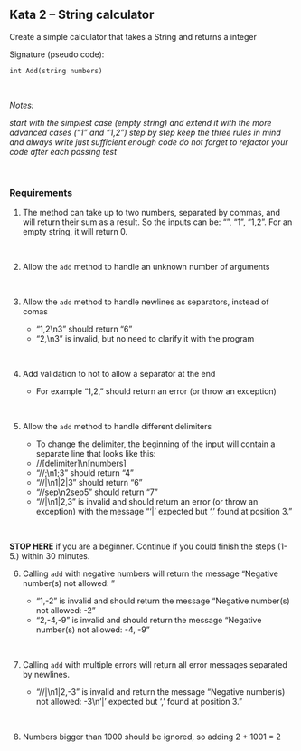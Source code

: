 ## Kata 2 – String calculator

Create a simple calculator that takes a String and returns a integer

Signature (pseudo code):

`int Add(string numbers)`

<br>

_Notes:_

_start with the simplest case (empty string) and extend it with the more advanced cases (“1” and “1,2”) step by step
keep the three rules in mind and always write just sufficient enough code
do not forget to refactor your code after each passing test_

<br>

### Requirements

1. The method can take up to two numbers, separated by commas, and will return their sum as a result. So the inputs can be: “”, “1”, “1,2”. For an empty string, it will return 0.

<br>

2. Allow the `add` method to handle an unknown number of arguments

<br>

3. Allow the `add` method to handle newlines as separators, instead of comas

   - “1,2\n3” should return “6”
   - “2,\n3” is invalid, but no need to clarify it with the program

<br>

4. Add validation to not to allow a separator at the end

   - For example “1,2,” should return an error (or throw an exception)

<br>

5. Allow the `add` method to handle different delimiters

   - To change the delimiter, the beginning of the input will contain a separate line that looks like this:
   - //[delimiter]\n[numbers]
   - “//;\n1;3” should return “4”
   - “//|\n1|2|3” should return “6”
   - “//sep\n2sep5” should return “7”
   - “//|\n1|2,3” is invalid and should return an error (or throw an exception) with the message “‘|’ expected but ‘,’ found at position 3.”

<br>

**STOP HERE** if you are a beginner. Continue if you could finish the steps (1-5.) within 30 minutes.

6. Calling `add` with negative numbers will return the message “Negative number(s) not allowed: <negativeNumbers>”

   - “1,-2” is invalid and should return the message “Negative number(s) not allowed: -2”
   - “2,-4,-9” is invalid and should return the message “Negative number(s) not allowed: -4, -9”

<br>

7. Calling `add` with multiple errors will return all error messages separated by newlines.

   - “//|\n1|2,-3” is invalid and return the message “Negative number(s) not allowed: -3\n’|’ expected but ‘,’ found at position 3.”

<br>

8.  Numbers bigger than 1000 should be ignored, so adding 2 + 1001 = 2
